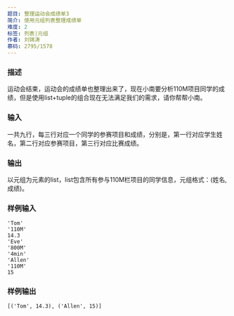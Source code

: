 ```yaml
---
题目: 整理运动会成绩单3
简介: 使用元组列表整理成绩单
难度: 2
标签: 列表|元组
作者: 刘锦涛
慕码: 2795/1578
---
```


### 描述

运动会结束，运动会的成绩单也整理出来了，现在小南要分析110M项目同学的成绩，但是使用list+tuple的组合现在无法满足我们的需求，请你帮帮小南。

### 输入

一共九行，每三行对应一个同学的参赛项目和成绩，分别是，第一行对应学生姓名，第二行对应参赛项目，第三行对应比赛成绩。

### 输出

以元组为元素的list，list包含所有参与110M栏项目的同学信息，元组格式：(姓名,成绩)。

### 样例输入

```
'Tom'
'110M'
14.3
'Eve'
'800M'
'4min'
'Allen'
'110M'
15
```

### 样例输出

```
[('Tom', 14.3), ('Allen', 15)]
```